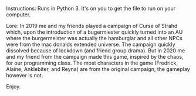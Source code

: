 Instructions: Runs in Python 3. It's on you to get the file to run on your computer. 

Lore: In 2019 me and my friends played a campaign of Curse of Strahd which, upon the introduction of a bugermiester quickly turned into an AU where the burgermeister was actually the hamburglar and all other NPCs were from the mac donalds extended universe. The campaign quickly dissolved because of lockdown (and friend group drama). But in 2020 me and my friend from the campaign made this game, inspired by the chaos, for our programming class. The most characters in the game (Fredrick, Alaine, Anklebiter, and Reyna) are from the original campaign, the gameplay however is not.

Enjoy.
